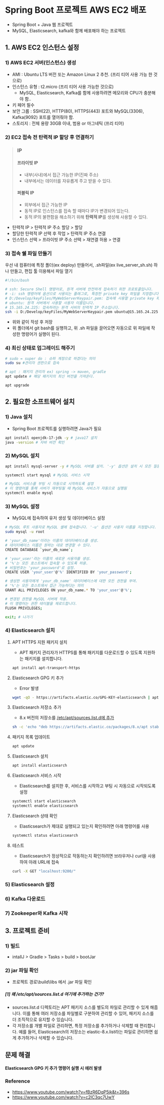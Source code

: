 # Spring Boot 프로젝트 AWS EC2 배포
* Spring Boot + Java 웹 프로젝트
* MySQL, Elasticsearch, kafka와 함께 배포해야 하는 프로젝트

## 1. AWS EC2 인스턴스 설정
### 1) AWS EC2 서버(인스턴스) 생성
* AMI : Ubuntu LTS 버전 또는 Amazon Linux 2 추천. (프리 티어 사용 가능 한 것으로)
* 인스턴스 유형 : t2.micro (프리 티어 사용 가능한 것으로)
    * MySQL, Elasticsearch, Kafka를 함께 사용하려면 메모리와 CPU가 충분해야 함..
* 키 페어 필수
* 보안 그룹 : SSH(22), HTTP(80), HTTPS(443) 포트와 MySQL(3306), Kafka(9092) 포트를 열어줘야 함.
* 스토리지 : 전체 용량 30GB 이내, 범용 or 마그네틱 (프리 티어)

### 2) EC2 접속 전 탄력적 IP 할당 후 연결하기
> ### IP
> #### 프라이빗 IP
> * 내부(사내)에서 접근 가능한 IP(진짜 주소)
> * 내부에서는 데이터를 자유롭게 주고 받을 수 있다.
> #### 퍼블릭 IP
> * 외부에서 접근 가능한 IP
> * 동적 IP로 인스턴스를 접속 할 때마다 IP가 변경되어 있는다.
> * 동적 IP의 불편함을 해소하기 위해 **탄력적 IP**를 생성해 사용할 수 있다.
* 탄력적 IP > 탄력적 IP 주소 할당 > 할당
* 할당한 탄력적 IP 선택 후 작업 > 탄력적 IP 주소 연결
* 인스턴스 선택 > 프라이빗 IP 주소 선택 > 재연결 허용 > 연결

### 3) 접속 쉘 파일 만들기
우선 내 컴퓨터에 특정 폴더(ex deploy) 만들어서, .sh파일(ex live_server_sh.sh) 하나 만들고, 편집 툴 이용해서 파일 열기
```bash
#!/bin/bash

# ssh: Secure Shell 명령어로, 원격 서버에 안전하게 접속하기 위한 프로토콜입니다.
# -i: ssh 명령어에 옵션으로 사용되는 플래그로, 특정한 private key 파일을 지정합니다.
# D:/Develop/keyFiles/MyWebServerKeypair.pem: 접속에 사용할 private key 파일의 경로입니다.
# ubuntu: 원격 서버에서 사용할 사용자 이름입니다.
# 15.165.24.225: 접속하려는 원격 서버의 탄력적 IP 주소입니다.
ssh -i D:/Develop/keyFiles/MyWebServerKeypair.pem ubuntu@15.165.24.225
```
* 위와 같이 작성 후 저장
* 위 폴더에서 git bash를 실행하고, 위 .sh 파일을 끌어오면 자동으로 위 파일에 작성한 명령어가 실행이 된다.

### 4) 최신 상태로 업그레이드 해주기
```bash
# sudo = super do : 슈퍼 계정으로 하겠다는 의미
sudo su #관리자 권한으로 접속

# apt : 패키지 관리자 ex) spring -> maven, gradle
apt update # 해당 패키지의 최신 버전을 가져온다.

apt upgrade
```

## 2. 필요한 소프트웨어 설치
### 1) Java 설치
* Spring Boot 프로젝트를 실행하려면 Java가 필요
```bash
apt install openjdk-17-jdk -y # java17 설치
java -version # 자바 버전 확인
```

### 2) MySQL 설치
```bash
apt install mysql-server -y # MySQL 서버를 설치. '-y' 옵션은 설치 시 모든 질문에 대해 'yes'라고 자동으로 응답

systemctl start mysql # MySQL 서비스 시작

# MySQL 서비스를 부팅 시 자동으로 시작하도록 설정
# 이 명령어를 통해 서버가 재부팅될 때 MySQL 서비스가 자동으로 실행됨
systemctl enable mysql 
```

### 3) MySQL 설정
* MySQL에 접속하여 유저 생성 및 데이터베이스 설정
```bash
# MySQL 루트 사용자로 MySQL 셸에 접속합니다. '-u' 옵션은 사용자 이름을 지정합니다.
sudo mysql -u root

# 'your_db_name'이라는 이름의 데이터베이스를 생성. 
# 데이터베이스 이름은 원하는 대로 변경할 수 있다.
CREATE DATABASE `your_db_name`;

# 'your_user'라는 이름의 새로운 사용자를 생성. 
# '%'는 모든 호스트에서 접속할 수 있도록 허용.
# 비밀번호는 'your_password'로 설정.
CREATE USER 'your_user'@'%' IDENTIFIED BY 'your_password';

# 생성한 사용자에게 'your_db_name' 데이터베이스에 대한 모든 권한을 부여.
# '%'는 모든 호스트에서 접근 가능하다는 의미
GRANT ALL PRIVILEGES ON your_db_name.* TO 'your_user'@'%';

# 변경된 권한을 MySQL 서버에 적용.
# 이 명령어는 권한 테이블을 재로드합니다.
FLUSH PRIVILEGES;

exit; # 나가기
```

### 4) Elasticsearch 설치
1. APT HTTPS 지원 패키지 설치
    * APT 패키지 관리자가 HTTPS를 통해 패키지를 다운로드할 수 있도록 지원하는 패키지를 설치합니다.
    ```bash
    apt install apt-transport-https
    ```
2. Elasticsearch GPG 키 추가
    * Error 발생
    ```bash
    wget -qO - https://artifacts.elastic.co/GPG-KEY-elasticsearch | apt-key add -
    ```
3. Elasticsearch 저장소 추가
    * 8.x 버전의 저장소를 [/etc/apt/sources.list.d에 추가](#1-왜-etcaptsourceslistd-여기에-추가하는-건가)
    ``` bash
    sh -c 'echo "deb https://artifacts.elastic.co/packages/8.x/apt stable main" > /etc/apt/sources.list.d/elastic-8.x.list'
    ```
4. 패키지 목록 업데이트
    ```bash
    apt update
    ```
5. Elasticsearch 설치
    ```bash
    apt install elasticsearch
    ```

6. Elasticsearch 서비스 시작
    * Elasticsearch를 설치한 후, 서비스를 시작하고 부팅 시 자동으로 시작되도록 설정
    ```bash
    systemctl start elasticsearch
    systemctl enable elasticsearch
    ```

7. Elasticsearch 상태 확인
    * Elasticsearch가 제대로 실행되고 있는지 확인하려면 아래 명령어를 사용
    ```bash
    systemctl status elasticsearch
    ```

8. 테스트
    * Elasticsearch가 정상적으로 작동하는지 확인하려면 브라우저나 curl을 사용하여 아래 URL에 접속
    ```bash
    curl -X GET "localhost:9200/"
    ```

### 5) Elasticsearch 설정

### 6) Kafka 다운로드
### 7) Zookeeper와 Kafka 시작







## 3. 프로젝트 준비
### 1) 빌드
* intallJ > Gradle > Tasks > build > bootJar
### 2) jar 파일 확인
* 프로젝트 경로\build\libs 에서 .jar 파일 확인












##### [1] 왜 /etc/apt/sources.list.d 여기에 추가하는 건가?
* sources.list.d 디렉토리는 APT 패키지 소스를 별도의 파일로 관리할 수 있게 해줍니다. 이를 통해 여러 저장소를 파일별로 구분하여 관리할 수 있어, 패키지 소스를 더 조직적으로 유지할 수 있습니다.
* 각 저장소를 개별 파일로 관리하면, 특정 저장소를 추가하거나 삭제할 때 편리합니다. 예를 들어, Elasticsearch의 저장소는 elastic-8.x.list라는 파일로 관리하면 쉽게 추가하거나 삭제할 수 있습니다.

## 문제 해결
#### Elasticsearch GPG 키 추가 명령어 실행 시 에러 발생















### Reference
* https://www.youtube.com/watch?v=fBzR6DqP5jk&t=396s
* https://www.youtube.com/watch?v=c2lC3qc7UwY
